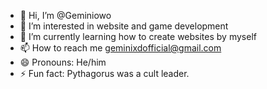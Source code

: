 - 👋 Hi, I’m @Geminiowo
- 👀 I’m interested in website and game development
- 🌱 I’m currently learning how to create websites by myself
- 📫 How to reach me geminixdofficial@gmail.com
- 😄 Pronouns: He/him
- ⚡ Fun fact: Pythagorus was a cult leader.

<!---
Geminiowo/Geminiowo is a ✨ special ✨ repository because its `README.md` (this file) appears on your GitHub profile.
You can click the Preview link to take a look at your changes.
--->
